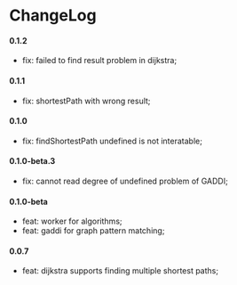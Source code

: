 # ChangeLog

#### 0.1.2

- fix: failed to find result problem in dijkstra;

#### 0.1.1

- fix: shortestPath with wrong result;

#### 0.1.0

- fix: findShortestPath undefined is not interatable;

#### 0.1.0-beta.3

- fix: cannot read degree of undefined problem of GADDI;

#### 0.1.0-beta

- feat: worker for algorithms;
- feat: gaddi for graph pattern matching;

#### 0.0.7

- feat: dijkstra supports finding multiple shortest paths;
